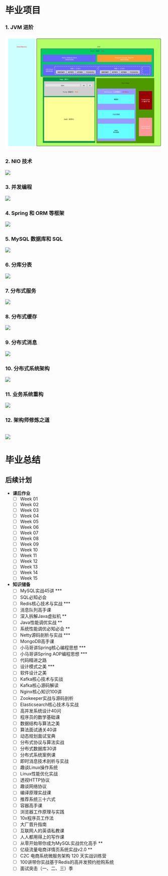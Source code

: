 # 毕业项目
### 1. JVM 进阶
![ ](Week_01/image/image-jvm.jpg)
### 2. NIO 技术
![ ](Week_02/image/image-nio.jpg)
### 3. 并发编程
![ ](Week_03/image/image-并发编程.jpg)
### 4. Spring 和 ORM 等框架
![ ](Week_05/image/image-Spring&ORM等框架.jpg)
### 5. MySQL 数据库和 SQL
![ ](Week_06/image/image-MySQL&SQL.jpg)
### 6. 分库分表
![ ](Week_07/image/image-分库分表.jpg)
### 7. 分布式服务
![ ](Week_09/image/image-分布式服务.jpg)
### 8. 分布式缓存
![ ](Week_11/image/image-分布式缓存.jpg)
### 9. 分布式消息
![ ](Week_13/image/image-分布式消息.jpg)
### 10. 分布式系统架构
![ ](Week_14/image/image-分布式系统架构.jpg)
### 11. 业务系统重构
![ ](Week_15/image/image-业务系统重构.jpg)
### 12. 架构师修炼之道
![ ](Week_15/image/image-架构师修炼之道.jpg)
---
# 毕业总结

## 后续计划
* **课后作业**
    - [ ] Week 01
    - [ ] Week 02
    - [ ] Week 03
    - [ ] Week 04
    - [ ] Week 05
    - [ ] Week 06
    - [ ] Week 07
    - [ ] Week 08
    - [ ] Week 09
    - [ ] Week 10
    - [ ] Week 11
    - [ ] Week 12
    - [ ] Week 13
    - [ ] Week 14
    - [ ] Week 15
* **知识储备**
    - [ ] MySQL实战45讲 ***
    - [ ] SQL必知必会
    - [ ] Redis核心技术与实战 ***
    - [ ] 消息队列高手课
    - [ ] 深入拆解Java虚拟机 **
    - [ ] Java性能调优实战 **
    - [ ] 系统性能调优必知必会 **
    - [ ] Netty源码剖析与实战 ***
    - [ ] MongoDB高手课
    - [ ] 小马哥讲Spring核心编程思想 ***
    - [ ] 小马哥讲Spring AOP编程思想 ***
    - [ ] 代码精进之路
    - [ ] 设计模式之美 ***
    - [ ] 软件设计之美
    - [ ] Kafka核心技术与实战
    - [ ] Kafka核心源码解读
    - [ ] Nginx核心知识100讲
    - [ ] Zookeeper实战与源码剖析
    - [ ] Elasticsearch核心技术与实战
    - [ ] 高并发系统设计40问
    - [ ] 程序员的数学基础课
    - [ ] 数据结构与算法之美
    - [ ] 算法面试通关40讲
    - [ ] 动态规划面试宝典
    - [ ] 分布式协议与算法实战
    - [ ] 分布式数据库30讲
    - [ ] 分布式系统案例课
    - [ ] 即时消息技术剖析与实战
    - [ ] 趣谈Linux操作系统
    - [ ] Linux性能优化实战
    - [ ] 透视HTTP协议
    - [ ] 趣谈网络协议
    - [ ] 编译原理实战课
    - [ ] 推荐系统三十六式
    - [ ] 容器高手课
    - [ ] 浏览器工作原理与实践
    - [ ] 10x程序员工作法
    - [ ] 大厂晋升指南
    - [ ] 互联网人的英语私教课
    - [ ] 人人都用得上的写作课
    - [ ] 从零开始带你成为MySQL实战优化高手 **
    - [ ] 亿级流量电商详情页系统实战v2.0 **
    - [ ] C2C 电商系统微服务架构 120 天实战训练营
    - [ ] 100讲带你实战基于Redis的高并发预约抢购系统
    - [ ] 面试突击（一、二、三）季
